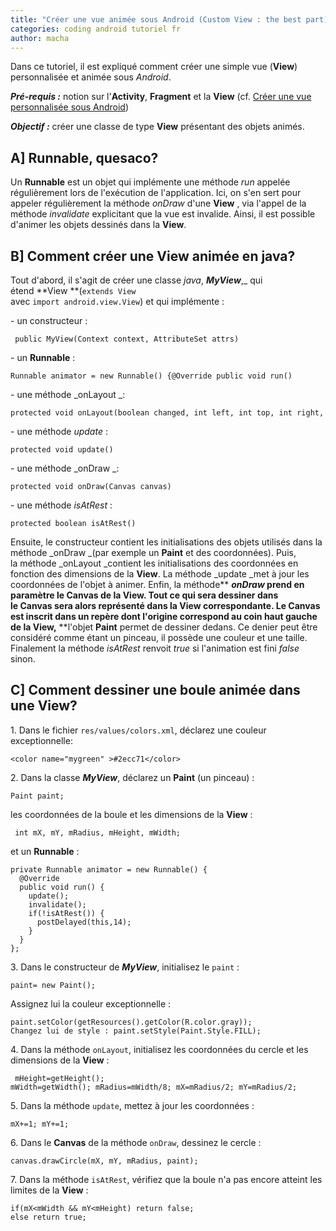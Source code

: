 ```yaml
---
title: "Créer une vue animée sous Android (Custom View : the best part)"
categories: coding android tutoriel fr
author: macha
---
```


Dans ce tutoriel, il est expliqué comment créer une simple vue (**View**)
personnalisée et animée sous _Android_.

_**Pré-requis :**_ notion sur l'**Activity**, **Fragment** et la **View**
(cf. [Créer une vue personnalisée sous Android](/blog/2014/10/11/vue-personnalisee-custom-view/))

_**Objectif :**_ créer une classe de type **View** présentant des objets animés.

## A] Runnable, quesaco?

Un **Runnable** est un objet qui implémente une méthode _run_ appelée
régulièrement lors de l'exécution de l'application. Ici, on s'en sert pour
appeler régulièrement la méthode _onDraw_ d'une **View** , via l'appel de la
méthode _invalidate_ explicitant que la vue est invalide. Ainsi, il est possible
d'animer les objets dessinés dans la **View**.

## B] Comment créer une View animée en java?

Tout d'abord, il s'agit de créer une classe _java_, _**MyView**_,_ qui étend **View **(`extends View` avec `import android.view.View`) et qui implémente :

\- un constructeur :


     public MyView(Context context, AttributeSet attrs)

\- un **Runnable** : 


    Runnable animator = new Runnable() {@Override public void run()

\- une méthode _onLayout _:


    protected void onLayout(boolean changed, int left, int top, int right, int bottom)

\- une méthode _update_ :


    protected void update()

\- une méthode _onDraw _:


    protected void onDraw(Canvas canvas)

\- une méthode _isAtRest_ : 


    protected boolean isAtRest()

Ensuite, le constructeur contient les initialisations des objets utilisés dans la méthode _onDraw _(par exemple un **Paint** et des coordonnées). Puis, la méthode _onLayout _contient les initialisations des coordonnées en fonction des dimensions de la **View**. La méthode _update _met à jour les coordonnées de l'objet à animer. Enfin, la méthode** **_onDraw_ prend en paramètre le **Canvas** de la **View**. Tout ce qui sera dessiner dans le **Canvas** sera alors représenté dans la **View** correspondante. Le **Canvas** est inscrit dans un repère dont l'origine correspond au coin haut gauche de la **View**,** **l'objet **Paint** permet de dessiner dedans. Ce denier peut être considéré comme étant un pinceau, il possède une couleur et une taille. Finalement la méthode _isAtRest_ renvoit _true_ si l'animation est fini _false_ sinon.

## C] Comment dessiner une boule animée dans une View?

1\. Dans le fichier `res/values/colors.xml`, déclarez une couleur exceptionnelle:

    <color name="mygreen" >#2ecc71</color>

2\. Dans la classe **_MyView_**, déclarez un **Paint** (un pinceau) :

    Paint paint;

les coordonnées de la boule et les dimensions de la **View** :

     int mX, mY, mRadius, mHeight, mWidth;

et un **Runnable** :

    private Runnable animator = new Runnable() {
      @Override
      public void run() {
        update();
        invalidate();
        if(!isAtRest()) {
          postDelayed(this,14);
        }
      }
    };

3\. Dans le constructeur de _**MyView**_, initialisez le `paint` :

    paint= new Paint();

Assignez lui la couleur exceptionnelle :

    paint.setColor(getResources().getColor(R.color.gray));
    Changez lui de style : paint.setStyle(Paint.Style.FILL);

4\. Dans la méthode `onLayout`, initialisez les coordonnées du cercle et les dimensions de la **View** :

     mHeight=getHeight(); mWidth=getWidth(); mRadius=mWidth/8; mX=mRadius/2; mY=mRadius/2;

5\. Dans la méthode `update`, mettez à jour les coordonnées :

    mX+=1; mY+=1;

6\. Dans le **Canvas** de la méthode `onDraw`, dessinez le cercle :

    canvas.drawCircle(mX, mY, mRadius, paint);

7\. Dans la méthode `isAtRest`, vérifiez que la boule n'a pas encore atteint les limites de la **View** :

    if(mX<mWidth && mY<mHeight) return false;
    else return true;
